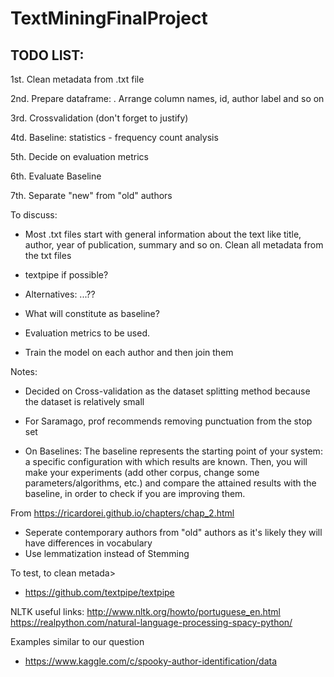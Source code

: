# TextMiningFinalProject


## TODO LIST:
 1st. Clean metadata from .txt file
 
 2nd. Prepare dataframe: 
      . Arrange column names, id, author label and so on 
      
 3rd. Crossvalidation (don't forget to justify)
 
 4td. Baseline: statistics - frequency count analysis
 
 5th. Decide on evaluation metrics
 
 6th. Evaluate Baseline
 
 7th. Separate "new" from "old" authors


To discuss:
- Most .txt files start with general information about the text like title, author, year of publication, summary and so on. Clean all metadata from the txt files
- textpipe if possible?
- Alternatives: ...??

- What will constitute as baseline?

- Evaluation metrics to be used.

- Train the model on each author and then join them


Notes:

- Decided on Cross-validation as the dataset splitting method because the dataset is relatively small

- For Saramago, prof recommends removing punctuation from the stop set

- On Baselines: The baseline represents the starting point of your system: a specific configuration with which results are known. Then, you will make your experiments (add other corpus, change some parameters/algorithms, etc.) and compare the attained results with the baseline, in order to check if you are improving them.

From <https://ricardorei.github.io/chapters/chap_2.html> 

- Seperate contemporary authors from "old" authors as it's likely they will have differences in vocabulary
- Use lemmatization instead of Stemming 

To test, to clean metada>
- https://github.com/textpipe/textpipe

NLTK useful links:
http://www.nltk.org/howto/portuguese_en.html
https://realpython.com/natural-language-processing-spacy-python/



Examples similar to our question
- https://www.kaggle.com/c/spooky-author-identification/data
